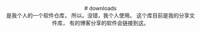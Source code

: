 <center>﻿# downloads</center>
<center>是我个人的一个软件仓库，
所以。没错，我个人使用。
这个库目前是我的分享文件库，
有的博客分享的软件会链接到这。
  </center>
